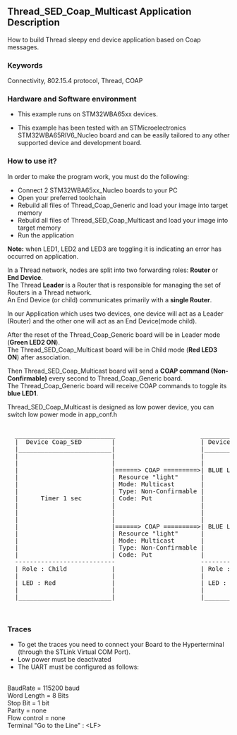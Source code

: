 ## __Thread_SED_Coap_Multicast Application Description__

How to build Thread sleepy end device application based on Coap messages.

### __Keywords__

Connectivity, 802.15.4 protocol, Thread, COAP

### __Hardware and Software environment__

* This example runs on STM32WBA65xx devices.  

* This example has been tested with an STMicroelectronics STM32WBA65RIV6_Nucleo board and can be easily tailored to any other supported device and development board.  

### __How to use it?__

In order to make the program work, you must do the following:  
 
- Connect 2 STM32WBA65xx_Nucleo boards to your PC 
- Open your preferred toolchain 
- Rebuild all files of Thread_Coap_Generic and load your image into target memory
- Rebuild all files of Thread_SED_Coap_Multicast and load your image into target memory
- Run the application   
 
**Note:** when LED1, LED2 and LED3 are toggling it is indicating an error has occurred on application. 
 
In a Thread network, nodes are split into two forwarding roles: **Router** or **End Device**.    
The Thread **Leader** is a Router that is responsible for managing the set of Routers in a Thread network.    
An End Device (or child) communicates primarily with a **single Router**.    

In our Application which uses two devices, one device will act as a Leader (Router) and the other one will act as an End Device(mode child). 

After the reset of the Thread_Coap_Generic board will be in Leader mode (**Green LED2 ON**).    
The Thread_SED_Coap_Multicast board will be in Child mode (**Red LED3 ON**) after association.  
 
Then Thread_SED_Coap_Multicast board will send a **COAP command (Non-Confirmable)** every second to Thread_Coap_Generic board.  
The Thread_Coap_Generic board will receive COAP commands to toggle its **blue LED1**.

Thread_SED_Coap_Multicast is designed as low power device, you can switch low power mode in app_conf.h
    
 
<pre>
	
  ___________________________                       ___________________________
  |  Device Coap_SED        |                       | Device Coap_Generic     |
  |_________________________|                       |_________________________|  
  |                         |                       |                         |
  |                         |                       |                         |
  |                         |======> COAP =========>| BLUE LED TOGGLE (ON/OFF)|
  |                         | Resource "light"      |                         |
  |                         | Mode: Multicast       |                         |
  |                         | Type: Non-Confirmable |                         |
  |      Timer 1 sec        | Code: Put             |                         |
  |                         |                       |                         |
  |                         |                       |                         |
  |                         |                       |                         |
  |                         |======> COAP =========>| BLUE LED TOGGLE (ON/OFF)|
  |                         | Resource "light"      |                         |
  |                         | Mode: Multicast       |                         |
  |                         | Type: Non-Confirmable |                         |
  |                         | Code: Put             |                         |  
  ---------------------------                       ---------------------------
  | Role : Child            |                       | Role : Leader           |
  |                         |                       |                         |
  | LED : Red               |                       | LED : Green             |
  |                         |                       |                         |
  |_________________________|                       |_________________________|

  
</pre> 

### __Traces__

* To get the traces you need to connect your Board to the Hyperterminal (through the STLink Virtual COM Port).  
* Low power must be deactivated
* The UART must be configured as follows:  
<br>
BaudRate       = 115200 baud</br>
Word Length    = 8 Bits</br>
Stop Bit       = 1 bit</br>
Parity         = none</br>
Flow control   = none</br>
Terminal   "Go to the Line" : &lt;LF&gt;  





